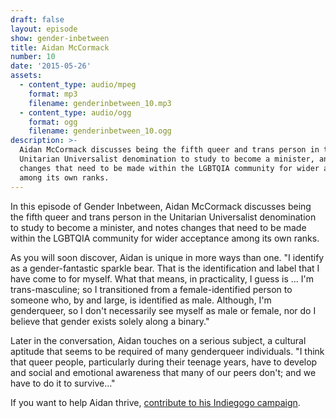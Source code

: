 ```yaml
---
draft: false
layout: episode
show: gender-inbetween
title: Aidan McCormack
number: 10
date: '2015-05-26'
assets:
  - content_type: audio/mpeg
    format: mp3
    filename: genderinbetween_10.mp3
  - content_type: audio/ogg
    format: ogg
    filename: genderinbetween_10.ogg
description: >-
  Aidan McCormack discusses being the fifth queer and trans person in the
  Unitarian Universalist denomination to study to become a minister, and notes
  changes that need to be made within the LGBTQIA community for wider acceptance
  among its own ranks.
---
```

In this episode of Gender Inbetween, Aidan McCormack discusses being the fifth queer and trans person in the Unitarian Universalist denomination to study to become a minister, and notes changes that need to be made within the LGBTQIA community for wider acceptance among its own ranks.

As you will soon discover, Aidan is unique in more ways than one. "I identify as a gender-fantastic sparkle bear. That is the identification and label that I have come to for myself. What that means, in practicality, I guess is ... I'm trans-masculine; so I transitioned from a female-identified person to someone who, by and large, is identified as male. Although, I'm genderqueer, so I don't necessarily see myself as male or female, nor do I believe that gender exists solely along a binary."

Later in the conversation, Aidan touches on a serious subject, a cultural aptitude that seems to be required of many genderqueer individuals. "I think that queer people, particularly during their teenage years, have to develop and social and emotional awareness that many of our peers don't; and we have to do it to survive..."

If you want to help Aidan thrive, [contribute to his Indiegogo campaign](https://life.indiegogo.com/fundraisers/help-aidan-thrive).